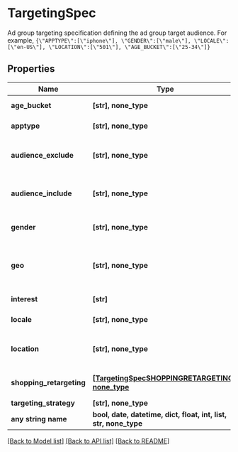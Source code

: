# TargetingSpec

Ad group targeting specification defining the ad group target audience. For example, `{\"APPTYPE\":[\"iphone\"], \"GENDER\":[\"male\"], \"LOCALE\":[\"en-US\"], \"LOCATION\":[\"501\"], \"AGE_BUCKET\":[\"25-34\"]}`

## Properties
Name | Type | Description | Notes
------------ | ------------- | ------------- | -------------
**age_bucket** | **[str], none_type** | Age ranges. If the AGE_BUCKET field is missing, the default behavior in terms of ad delivery is that **All age buckets** will be targeted. | [optional] 
**apptype** | **[str], none_type** | Allowed devices. If the APPTYPE field is missing, the default behavior in terms of ad delivery is that **All devices/apptypes** will be targeted. | [optional] 
**audience_exclude** | **[str], none_type** | Excluded customer list IDs. Used to drive new customer acquisition goals. For example: [\&quot;2542620905475\&quot;]. Audience lists need to have at least 100 people with Pinterest accounts in them. If the AUDIENCE_EXCLUDE field is missing, the default behavior in terms of ad delivery is that **No users will be excluded**. | [optional] 
**audience_include** | **[str], none_type** | Targeted customer list IDs. For example: [\&quot;2542620905473\&quot;]. Audience lists need to have at least 100 people with Pinterest accounts in them Audience lists need to have at least 100 people with Pinterest accounts in them. If the AUDIENCE_INCLUDE field is missing, the default behavior in terms of ad delivery is that **All users will be included**. | [optional] 
**gender** | **[str], none_type** | Targeted genders. Values: [\&quot;unknown\&quot;,\&quot;male\&quot;,\&quot;female\&quot;]. If the GENDER field is missing, the default behavior in terms of ad delivery is that **All genders will be targeted**. | [optional] 
**geo** | **[str], none_type** | Location region codes, e.g., \&quot;BE-VOV\&quot; (East Flanders, Belgium) For complete list, &lt;a href&#x3D;\&quot;https://help.pinterest.com/sub/helpcenter/partner/pinterest_location_targeting_codes.xlsx\&quot; target&#x3D;\&quot;_blank\&quot;&gt;click here&lt;/a&gt; or postal codes, e.g., \&quot;US-94107\&quot;. Use either region codes or postal codes but not both. At least one of LOCATION or GEO must be specified. If the GEO field is missing, then only LOCATION values will be targeted (see LOCATION field below). | [optional] 
**interest** | **[str]** | Array of interest object IDs. If the INTEREST field is missing, the default behavior in terms of ad delivery is that **All interests will be targeted**. | [optional] 
**locale** | **[str], none_type** | 24 ISO 639-1 two letter language codes. If the LOCALE field is missing, the default behavior in terms of ad delivery is that **All languages will be targeted, only english non-sublanguage will be targeted**. | [optional] 
**location** | **[str], none_type** | 22 ISO Alpha 2 two letter country codes or US Nielsen DMA (Designated Market Area) codes (location region codes) (e.g., [\&quot;US\&quot;, \&quot;807\&quot;]). For complete list, click here. Location-Country and Location-Metro codes apply. At least one of LOCATION or GEO must be specified. If the LOCATION field is missing, then only GEO values will be targeted (see GEO field above). | [optional] 
**shopping_retargeting** | [**[TargetingSpecSHOPPINGRETARGETING], none_type**](TargetingSpecSHOPPINGRETARGETING.md) | Array of object: lookback_window [Integer]: Number of days ago to start lookback timeframe for dynamic retargeting tag_types [Array of integer]: Event types to target for dynamic retargeting exclusion_window [Integer]: Number of days ago to stop lookback timeframe for dynamic retargeting | [optional] 
**targeting_strategy** | **[str], none_type** |  | [optional] 
**any string name** | **bool, date, datetime, dict, float, int, list, str, none_type** | any string name can be used but the value must be the correct type | [optional]

[[Back to Model list]](../README.md#documentation-for-models) [[Back to API list]](../README.md#documentation-for-api-endpoints) [[Back to README]](../README.md)


